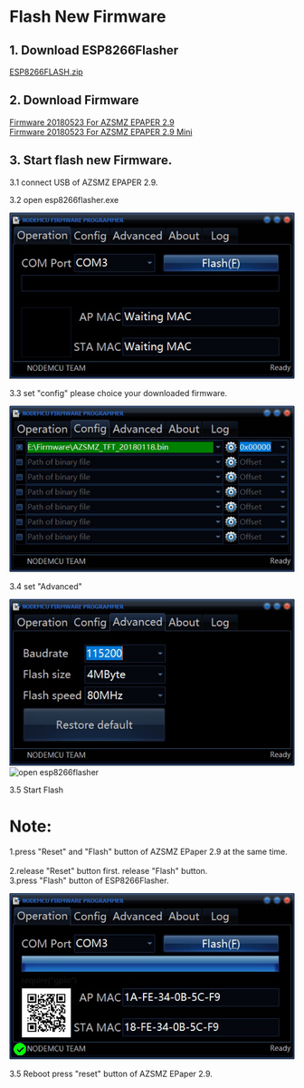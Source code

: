# Flash New Firmware #

## 1. Download ESP8266Flasher ##

   [ESP8266FLASH.zip](https://github.com/cxandy/esp8266-weather-station-color/tree/master/resources/ESP8266FLASH.zip)

## 2. Download Firmware  ##

   [Firmware 20180523 For AZSMZ EPAPER 2.9](/release/AZSMZ-EPAPER-2.9-weatherstation-20180523.bin)       
   [Firmware 20180523 For AZSMZ EPAPER 2.9 Mini](/release/AZSMZ-EPAPER-2.9-Mini-weatherstation-20180523.bin)
   
## 3. Start flash new Firmware. ##
  
  3.1 connect USB of AZSMZ EPAPER 2.9.
  
  3.2 open esp8266flasher.exe 
  
   ![open esp8266flasher](/resources/flash-1.jpg)      
        
  3.3 set "config" please choice your downloaded firmware.    

   ![open esp8266flasher](/resources/flash-2.jpg)      
        
  3.4 set "Advanced"    
  
   ![open esp8266flasher](/resources/flash-3.jpg)      
   ![open esp8266flasher](/resources/flash-4.jpg)      

  3.5 Start Flash     
  # Note: #
  1.press "Reset" and "Flash" button of AZSMZ EPaper 2.9 at the same time.        
  2.release "Reset" button first. release "Flash" button.        
  3.press "Flash" button of ESP8266Flasher.         
  
   ![open esp8266flasher](flash-5.jpg)      
  
  3.5 Reboot
      press "reset" button of AZSMZ EPaper 2.9.

